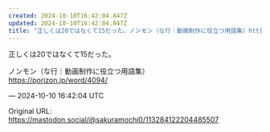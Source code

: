 ```yaml
---
created: 2024-10-10T16:42:04.847Z
updated: 2024-10-10T16:42:04.847Z
title: "正しくは20ではなくて15だった。ノンモン（な行｜動画制作に役立つ用語集）htt[...]"
---
```


<p>正しくは20ではなくて15だった。</p><p>ノンモン（な行｜動画制作に役立つ用語集）<br /><a href="https://porizon.jp/word/4094/" target="_blank" rel="nofollow noopener" translate="no"><span class="invisible">https://</span><span class="">porizon.jp/word/4094/</span><span class="invisible"></span></a></p>

&mdash; 2024-10-10 16:42:04 UTC

Original URL: https://mastodon.social/@sakuramochi0/113284122204485507
